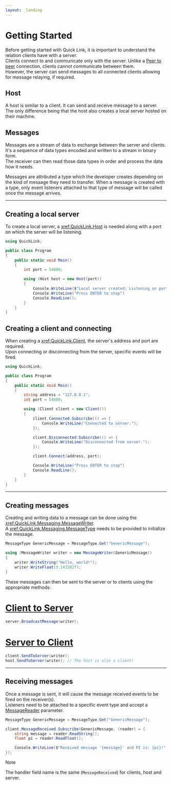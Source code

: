 ```yaml
---
layout: _landing
---
```


# Getting Started

Before getting started with Quick Link, it is important to understand the relation clients have with a server.  
Clients connect to and communicate only with the server. Unlike a [Peer to peer](https://en.wikipedia.org/wiki/Peer-to-peer) connection, clients cannot communicate between them.  
However, the server can send messages to all connected clients allowing for message relaying, if required.

## Host

A host is similar to a client. It can send and receive message to a server.  
The only difference being that the host also creates a local server hosted on their machine.

## Messages

Messages are a stream of data to exchange between the server and clients.
It's a sequence of data types encoded and written to a stream in binary form.  
The receiver can then read those data types in order and process the data how it needs.

Messages are attributed a type which the developer creates depending on the kind of message they need to transfer.
When a message is created with a type, only event listeners attached to that type of message will be called once the message arrives.

---

## Creating a local server

To create a local server, a <xref:QuickLink.Host> is needed along with a port on which the server will be listening.

```csharp
using QuickLink;

public class Program
{
    public static void Main()
    {
        int port = 54080;

        using (Host host = new Host(port))
        {
            Console.WriteLine($"Local server created: Listening on port {port}.");
            Console.WriteLine("Press ENTER to stop")
            Console.ReadLine();
        }
    }
}
```

## Creating a client and connecting

When creating a <xref:QuickLink.Client>, the server's address and port are required.  
Upon connecting or disconnecting from the server, specific events will be fired.

```csharp
using QuickLink;

public class Program
{
    public static void Main()
    {
        string address = "127.0.0.1";
        int port = 54080;

        using (Client client = new Client())
        {
            client.Connected.Subscribe(() => {
                Console.WriteLine("Connected to server.");
            });

            client.Disconnected.Subscribe(() => {
                Console.WriteLine("Disconnected from server.");
            });

            client.Connect(address, port);

            Console.WriteLine("Press ENTER to stop")
            Console.ReadLine();
        }
    }
}
```

---

## Creating messages

Creating and writing data to a message can be done using the <xref:QuickLink.Messaging.MessageWriter>.  
A <xref:QuickLink.Messaging.MessageType> needs to be provided to initialize the message.

```csharp
MessageType GenericMessage = MessageType.Get("GenericMessage");

using (MessageWriter writer = new MessageWriter(GenericMessage))
{
    writer.WriteString("Hello, world!");
    writer.WriteFloat(3.141592f);
}
```

These messages can then be sent to the server or to clients using the appropriate methods:

# [Client to Server](#tab/clienttoserver)

```csharp
server.BroadcastMessage(writer);
```

# [Server to Client](#tab/servertoclient)

```csharp
client.SendToServer(writer);
host.SendToServer(writer); // The host is also a client!
```

---

## Receiving messages

Once a message is sent, it will cause the message received events to be fired on the receiver(s).  
Listeners need to be attached to a specific event type and accept a [MessageReader](<xref:QuickLink.Messaging.MessageReader>) parameter.

```csharp
MessageType GenericMessage = MessageType.Get("GenericMessage");

client.MessageReceived.Subscribe(GenericMessage, (reader) = {
    string message = reader.ReadString();
    float pi = reader.ReadFloat();

    Console.WriteLine($"Received message '{message}' and PI is: {pi}!");
});
```

> [!NOTE]
> The handler field name is the same (`MessageReceived`) for clients, host and server.
